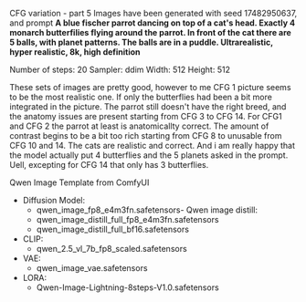 CFG variation - part 5
Images have been generated with seed 17482950637, and prompt **A blue fischer parrot dancing on top of a cat's head. Exactly 4 monarch butterfilies flying around the parrot. In front of the cat there are 5 balls, with planet patterns. The balls are in a puddle. Ultrarealistic, hyper realistic, 8k, high definition**


Number of steps: 20
Sampler: ddim
Width: 512
Height: 512


These sets of images are pretty good, however to me CFG 1 picture seems to be the most realistic one. If only the butterflies had been a bit more integrated in the picture. The parrot still doesn't have the right breed, and the anatomy issues are present starting from CFG 3 to CFG 14. For CFG1 and CFG 2 the parrot at least is anatomicallty correct. The amount of contrast begins to be a bit too rich starting from CFG 8 to unusable from CFG 10 and 14. The cats are realistic and correct. And i am really happy that the model actually put 4 butterflies and the 5 planets asked in the prompt. Uell, excepting for CFG 14 that only has 3 butterflies. 


Qwen Image Template from ComfyUI
- Diffusion Model: 
  - qwen_image_fp8_e4m3fn.safetensors- Qwen image distill: 
  - qwen_image_distill_full_fp8_e4m3fn.safetensors
  - qwen_image_distill_full_bf16.safetensors
- CLIP: 
  - qwen_2.5_vl_7b_fp8_scaled.safetensors
- VAE: 
  - qwen_image_vae.safetensors
- LORA: 
  - Qwen-Image-Lightning-8steps-V1.0.safetensors